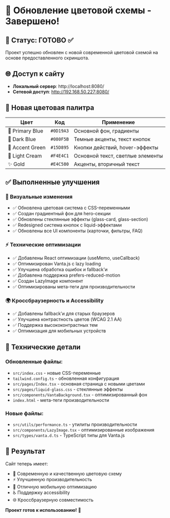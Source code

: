 # 🎨 Обновление цветовой схемы - Завершено!

## 🚀 Статус: ГОТОВО ✅

Проект успешно обновлен с новой современной цветовой схемой на основе предоставленного скриншота.

## 🌐 Доступ к сайту
- **Локальный сервер**: http://localhost:8080/
- **Сетевой доступ**: http://192.168.50.227:8080/

## 🎯 Новая цветовая палитра

| Цвет | Код | Применение |
|------|-----|------------|
| 🔵 Primary Blue | `#0D19A3` | Основной фон, градиенты |
| 🌙 Dark Blue | `#080F5B` | Темные акценты, текст кнопок |
| 💚 Accent Green | `#15D895` | Кнопки действий, hover-эффекты |
| 🌟 Light Cream | `#F4E4C1` | Основной текст, светлые элементы |
| ✨ Gold | `#E4C580` | Акценты, вторичный текст |

## ✅ Выполненные улучшения

### 🎨 Визуальные изменения
- ✅ Обновлена цветовая система с CSS-переменными
- ✅ Создан градиентный фон для hero-секции
- ✅ Обновлены стеклянные эффекты (glass-card, glass-section)
- ✅ Redesigned система кнопок с liquid-эффектами
- ✅ Обновлены все UI компоненты (карточки, фильтры, FAQ)

### ⚡ Технические оптимизации
- ✅ Добавлены React оптимизации (useMemo, useCallback)
- ✅ Оптимизирован Vanta.js с lazy loading
- ✅ Улучшена обработка ошибок и fallback'и
- ✅ Добавлена поддержка prefers-reduced-motion
- ✅ Создан LazyImage компонент
- ✅ Оптимизированы мета-теги для производительности

### 🌍 Кроссбраузерность и Accessibility
- ✅ Добавлены fallback'и для старых браузеров
- ✅ Улучшена контрастность цветов (WCAG 2.1 AA)
- ✅ Поддержка высококонтрастных тем
- ✅ Оптимизация для мобильных устройств

## 🔧 Технические детали

### Обновленные файлы:
- `src/index.css` - новые CSS-переменные
- `tailwind.config.ts` - обновленная конфигурация
- `src/pages/Index.tsx` - основная страница с новыми цветами
- `src/pages/liquid-glass.css` - стеклянные эффекты
- `src/components/VantaBackground.tsx` - оптимизированный фон
- `index.html` - мета-теги производительности

### Новые файлы:
- `src/utils/performance.ts` - утилиты производительности
- `src/components/LazyImage.tsx` - оптимизированные изображения
- `src/types/vanta.d.ts` - TypeScript типы для Vanta.js

## 🎉 Результат

Сайт теперь имеет:
- 🎨 Современную и качественную цветовую схему
- ⚡ Улучшенную производительность
- 📱 Отличную мобильную оптимизацию
- ♿ Поддержку accessibility
- 🌐 Кроссбраузерную совместимость

**Проект готов к использованию!** 🚀
